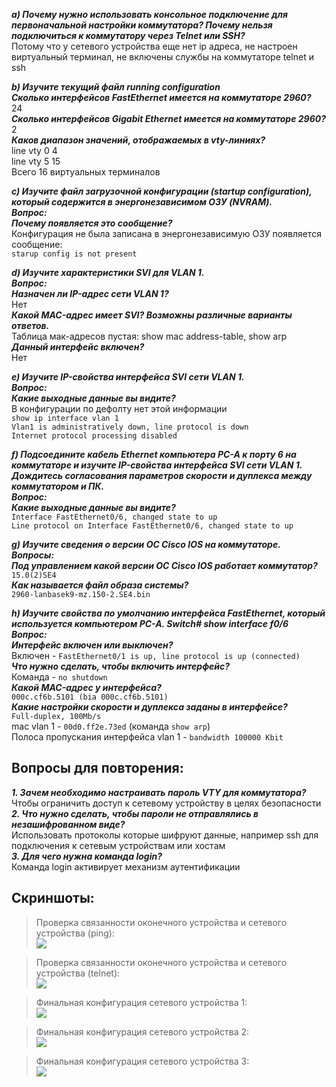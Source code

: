 ___a) Почему нужно использовать консольное подключение для первоначальной настройки коммутатора? Почему нельзя подключиться к коммутатору через Telnet или SSH?___  
Потому что у сетевого устройства еще нет ip адреса, не настроен виртуальный терминал, не включены службы на коммутаторе telnet и ssh  

___b) Изучите текущий файл running configuration___  
___Сколько интерфейсов FastEthernet имеется на коммутаторе 2960?___  
24  
___Сколько интерфейсов Gigabit Ethernet имеется на коммутаторе 2960?___  
2  
___Каков диапазон значений, отображаемых в vty-линиях?___  
line vty 0 4  
line vty 5 15  
Всего 16 виртуальных терминалов  

___c) Изучите файл загрузочной конфигурации (startup configuration), который содержится в энергонезависимом ОЗУ (NVRAM).___  
___Вопрос:  
Почему появляется это сообщение?___  
Конфигурация не была записана в энергонезависимую ОЗУ появляется сообщение:    
`starup config is not present`                    

___d) Изучите характеристики SVI для VLAN 1.___  
___Вопрос:  
Назначен ли IP-адрес сети VLAN 1?___  
Нет  
___Какой MAC-адрес имеет SVI? Возможны различные варианты ответов.___  
Таблица мак-адресов пустая: show mac address-table, show arp  
___Данный интерфейс включен?___  
Нет  

___e) Изучите IP-свойства интерфейса SVI сети VLAN 1.___  
___Вопрос:  
Какие выходные данные вы видите?___  
В конфигурации по дефолту нет этой информации  
`show ip interface vlan 1`    
`Vlan1 is administratively down, line protocol is down`    
`Internet protocol processing disabled`   

___f) Подсоедините кабель Ethernet компьютера PC-A к порту 6 на коммутаторе и изучите IP-свойства интерфейса SVI сети VLAN 1. Дождитесь согласования параметров скорости и дуплекса между коммутатором и ПК.___  
___Вопрос:  
Какие выходные данные вы видите?___  
`Interface FastEthernet0/6, changed state to up`    
`Line protocol on Interface FastEthernet0/6, changed state to up`  

___g) Изучите сведения о версии ОС Cisco IOS на коммутаторе.___  
___Вопросы:___    
___Под управлением какой версии ОС Cisco IOS работает коммутатор?___  
`15.0(2)SE4`   
___Как называется файл образа системы?___  
`2960-lanbasek9-mz.150-2.SE4.bin`    

___h) Изучите свойства по умолчанию интерфейса FastEthernet, который используется компьютером PC-A. Switch# show interface f0/6___   
___Вопрос:  
Интерфейс включен или выключен?___  
Включен - `FastEthernet0/1 is up, line protocol is up (connected)`    
___Что нужно сделать, чтобы включить интерфейс?___  
Команда - `no shutdown`    
___Какой MAC-адрес у интерфейса?___  
`000c.cf6b.5101 (bia 000c.cf6b.5101)`    
___Какие настройки скорости и дуплекса заданы в интерфейсе?___  
`Full-duplex, 100Mb/s`    
mac vlan 1 - `00d0.ff2e.73ed` (команда `show arp`)    
Полоса пропускания интерфейса vlan 1 - `bandwidth 100000 Kbit`    

## Вопросы для повторения:          
___1. Зачем необходимо настраивать пароль VTY для коммутатора?___  
Чтобы ограничить доступ к сетевому устройству в целях безопасности  
___2. Что нужно сделать, чтобы пароли не отправлялись в незашифрованном виде?___  
Использовать протоколы которые шифруют данные, например ssh для подключения к сетевым устройствам или хостам  
___3. Для чего нужна команда login?___  
Команда login активирует механизм аутентификации  


## Скриншоты:      
> Проверка связанности оконечного устройства и сетевого устройства (ping):     
![](screenshots/ping.png)  

> Проверка связанности оконечного устройства и сетевого устройства (telnet):   
![](screenshots/telnet.png)  

> Финальная конфигурация сетевого устройства 1:         
![](screenshots/config_1.png)  

> Финальная конфигурация сетевого устройства 2:    
![](screenshots/config_2.png)       

> Финальная конфигурация сетевого устройства 3:  
![](screenshots/config_3.png)      

